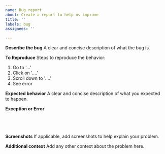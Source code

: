 ```yaml
---
name: Bug report
about: Create a report to help us improve
title: ''
labels: bug
assignees: ''

---
```


**Describe the bug**
A clear and concise description of what the bug is.

**To Reproduce**
Steps to reproduce the behavior:
1. Go to '...'
2. Click on '....'
3. Scroll down to '....'
4. See error

**Expected behavior**
A clear and concise description of what you expected to happen.

**Exception or Error**

<pre><code>
<!-- If the issue is accompanied by an exception or an error, please share it below: -->
<!-- ✍️-->
</code></pre>

**Screenshots**
If applicable, add screenshots to help explain your problem.


**Additional context**
Add any other context about the problem here.
